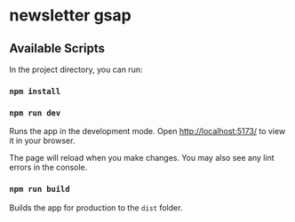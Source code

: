 # newsletter gsap

## Available Scripts

In the project directory, you can run:

### `npm install`

### `npm run dev`

Runs the app in the development mode. Open
[http://localhost:5173/](http://localhost:5173/) to view it in your browser.

The page will reload when you make changes. You may also see any lint errors in
the console.

### `npm run build`

Builds the app for production to the `dist` folder.
